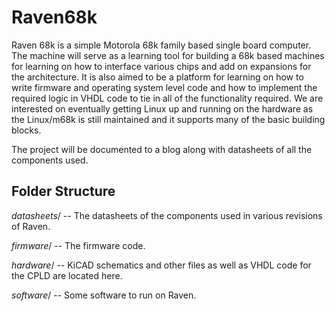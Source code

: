 # Raven68k
Raven 68k is a simple Motorola 68k family based single board computer. The machine will serve as a learning tool
for building a 68k based machines for learning on how to interface various chips and add on expansions for the
architecture. It is also aimed to be a platform for learning on how to write firmware and operating system level
code and how to implement the required logic in VHDL code to tie in all of the functionality required. We are
interested on eventually getting Linux up and running on the hardware as the Linux/m68k is still maintained and
it supports many of the basic building blocks.

The project will be documented to a blog along with datasheets of all the components used.

## Folder Structure
*datasheets*/ -- The datasheets of the components used in various revisions of Raven.

*firmware*/ -- The firmware code.

*hardware*/ -- KiCAD schematics and other files as well as VHDL code for the CPLD are located here.

*software*/ -- Some software to run on Raven. 
